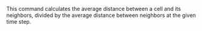This command calculates the average distance between a cell and its neighbors, divided by the average distance between neighbors at the given time step.

